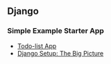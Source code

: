 ## Django

### Simple Example Starter App 

- [Todo-list App](https://github.com/jonfernq/Learning/blob/main/Python/Django/ToDoList.md)
- [Django Setup: The Big Picture](https://github.com/jonfernq/Learning/blob/main/Python/Django/DjangoBigPicture.md) 
